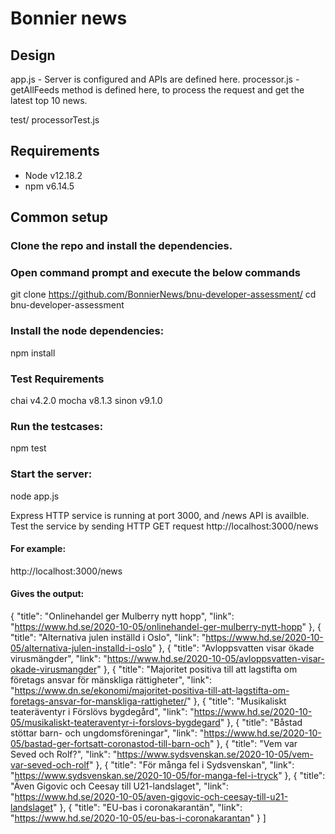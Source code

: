 # Bonnier news
## Design
app.js - Server is configured and APIs are defined here.
processor.js - getAllFeeds method is defined here, to process the request and get the latest top 10 news.
 
test/
    processorTest.js
        
## Requirements
- Node v12.18.2
- npm v6.14.5

## Common setup
### Clone the repo and install the dependencies.

### Open command prompt and execute the below commands
git clone https://github.com/BonnierNews/bnu-developer-assessment/
cd bnu-developer-assessment

### Install the node dependencies:
npm install

### Test Requirements
chai v4.2.0
mocha v8.1.3
sinon v9.1.0

### Run the testcases:
npm test

### Start the server:
node app.js

Express HTTP service is running at port 3000, and /news API is availble.
Test the service by sending HTTP GET request http://localhost:3000/news

#### For example:
http://localhost:3000/news

#### Gives the output:

  {
    "title": "Onlinehandel ger Mulberry nytt hopp",
    "link": "https://www.hd.se/2020-10-05/onlinehandel-ger-mulberry-nytt-hopp"
  },
  {
    "title": "Alternativa julen inställd i Oslo",
    "link": "https://www.hd.se/2020-10-05/alternativa-julen-installd-i-oslo"
  },
  {
    "title": "Avloppsvatten visar ökade virusmängder",
    "link": "https://www.hd.se/2020-10-05/avloppsvatten-visar-okade-virusmangder"
  },
  {
    "title": "Majoritet positiva till att lagstifta om företags ansvar för mänskliga rättigheter",
    "link": "https://www.dn.se/ekonomi/majoritet-positiva-till-att-lagstifta-om-foretags-ansvar-for-manskliga-rattigheter/"
  },
  {
    "title": "Musikaliskt teateräventyr i Förslövs bygdegård",
    "link": "https://www.hd.se/2020-10-05/musikaliskt-teateraventyr-i-forslovs-bygdegard"
  },
  {
    "title": "Båstad stöttar barn- och ungdomsföreningar",
    "link": "https://www.hd.se/2020-10-05/bastad-ger-fortsatt-coronastod-till-barn-och"
  },
  {
    "title": "Vem var Seved och Rolf?",
    "link": "https://www.sydsvenskan.se/2020-10-05/vem-var-seved-och-rolf"
  },
  {
    "title": "För många fel i Sydsvenskan",
    "link": "https://www.sydsvenskan.se/2020-10-05/for-manga-fel-i-tryck"
  },
  {
    "title": "Även Gigovic och Ceesay till U21-landslaget",
    "link": "https://www.hd.se/2020-10-05/aven-gigovic-och-ceesay-till-u21-landslaget"
  },
  {
    "title": "EU-bas i coronakarantän",
    "link": "https://www.hd.se/2020-10-05/eu-bas-i-coronakarantan"
  }
]
